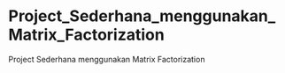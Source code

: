 # Project_Sederhana_menggunakan_Matrix_Factorization
Project Sederhana menggunakan Matrix Factorization
